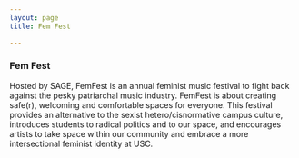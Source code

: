 ```yaml
---
layout: page
title: Fem Fest

---
```

### Fem Fest

Hosted by SAGE, FemFest is an annual feminist music festival to fight back against the pesky patriarchal music industry. FemFest is about creating safe(r), welcoming and comfortable spaces for everyone. This festival provides an alternative to the sexist hetero/cisnormative campus culture, introduces students to radical politics and to our space, and encourages artists to take space within our community and embrace a more intersectional feminist identity at USC.